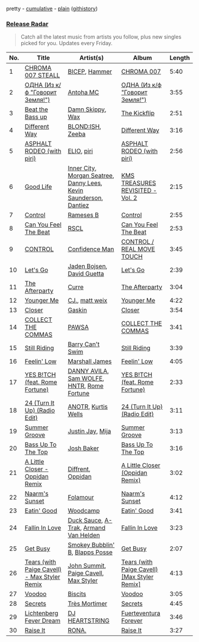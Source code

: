 pretty - [cumulative](/playlists/cumulative/Release%20Radar.md) - [plain](/playlists/plain/37i9dQZEVXbsudmxBFKW7G) ([githistory](https://github.githistory.xyz/vitokorn/spotify-playlist-archive/blob/master/playlists/plain/37i9dQZEVXbsudmxBFKW7G))
### [Release Radar](https://open.spotify.com/playlist/37i9dQZEVXbsudmxBFKW7G)

> Catch all the latest music from artists you follow, plus new singles picked for you. Updates every Friday.

| No. | Title | Artist(s) | Album | Length |
|---|---|---|---|---|
| 1 | [CHROMA 007 STEALL](https://open.spotify.com/track/4O6j6Dzz2M7Y0qf6hDMWrt) | [BICEP](https://open.spotify.com/artist/73A3bLnfnz5BoQjb4gNCga), [Hammer](https://open.spotify.com/artist/3KtaBB3asBs44O4h3xx2V0) | [CHROMA 007](https://open.spotify.com/album/2HSmpeyuel16OScotn2RDF) | 5:40 |
| 2 | [ОДНА (Из к/ф "Говорит Земля!")](https://open.spotify.com/track/0kStCZ4KXgjpSMZOiUXfVo) | [Antoha MC](https://open.spotify.com/artist/6OqmKFaRcw0f23m5PQ9CrL) | [ОДНА (Из к/ф "Говорит Земля!")](https://open.spotify.com/album/1LlS7RB2unvD3fwgrZlqWm) | 3:55 |
| 3 | [Beat the Bass up](https://open.spotify.com/track/0VlL5Cr6q7c9vptbS8A5lB) | [Damn Skippy](https://open.spotify.com/artist/2uVoa0d4dequ0RVIR77R1h), [Wax](https://open.spotify.com/artist/36kzCQhGfJzrLuZzrHweNV) | [The Kickflip](https://open.spotify.com/album/7qeYu5SHMSBsNWMa2kdz30) | 2:51 |
| 4 | [Different Way](https://open.spotify.com/track/163F0Xyv6BaZrACQIwMrcr) | [BLOND:ISH](https://open.spotify.com/artist/6zsJjoCtL1WByG0VsuFWzR), [Zeeba](https://open.spotify.com/artist/7qPLO2XOUaRrRxkvLZ3AEK) | [Different Way](https://open.spotify.com/album/3LdFfrNZnL21UJTBIacm7S) | 3:16 |
| 5 | [ASPHALT RODEO (with piri)](https://open.spotify.com/track/60WDyasG2bwYH68dQyDkOD) | [ELIO](https://open.spotify.com/artist/6xgvgzXNv3ymcITXTrxRaA), [piri](https://open.spotify.com/artist/4DpmPt7gfAAq7WEx0E1X8s) | [ASPHALT RODEO (with piri)](https://open.spotify.com/album/0zyy56VeYOR3mDLcZ8IDOW) | 2:56 |
| 6 | [Good Life](https://open.spotify.com/track/6WbX1WjaXp3nmX7Cb114s6) | [Inner City](https://open.spotify.com/artist/0vUJ3QLN3MlRfjOc2LjGWp), [Morgan Seatree](https://open.spotify.com/artist/0GInfEJXl2kGPhSsVqEqXh), [Danny Lees](https://open.spotify.com/artist/5g9D40FjbNaSHhmc0JBLPk), [Kevin Saunderson](https://open.spotify.com/artist/0jS6VTFGujWxinY5TSQwOG), [Dantiez](https://open.spotify.com/artist/2tavIhWjw7f878Bx9qDTma) | [KMS TREASURES REVISITED - Vol. 2](https://open.spotify.com/album/4ip1vt93sBbm0WKOhvIYkx) | 2:15 |
| 7 | [Control](https://open.spotify.com/track/0tjk8L9aFCsH9BlkVAixct) | [Rameses B](https://open.spotify.com/artist/06EfEcjc0vdvI6VNL0soIO) | [Control](https://open.spotify.com/album/1ygUJq7xxvjmEs56MY5Hjl) | 2:55 |
| 8 | [Can You Feel The Beat](https://open.spotify.com/track/3G8K67oKe3DbQPcmXp4s3g) | [RSCL](https://open.spotify.com/artist/5pkU7zjIzHgfN1n91e51r3) | [Can You Feel The Beat](https://open.spotify.com/album/7rM0V67GnRcBIxED3ZKiag) | 2:53 |
| 9 | [CONTROL](https://open.spotify.com/track/1m7hihmsGGlQCWU5lLvWZQ) | [Confidence Man](https://open.spotify.com/artist/0RwXnFrEoI8tltFvYpJgP6) | [CONTROL / REAL MOVE TOUCH](https://open.spotify.com/album/2tNUSK9v8s5MkCwer6bcNB) | 3:45 |
| 10 | [Let's Go](https://open.spotify.com/track/6Qr4ufjYXdEd0KNFd7sJxx) | [Jaden Bojsen](https://open.spotify.com/artist/1eUSEIGd3eCEUOeLFgJACg), [David Guetta](https://open.spotify.com/artist/1Cs0zKBU1kc0i8ypK3B9ai) | [Let's Go](https://open.spotify.com/album/44KFMrvFfUfkcBeKjJLjN6) | 2:39 |
| 11 | [The Afterparty](https://open.spotify.com/track/4dErrrEJjNSCVciyYXVdqV) | [Curre](https://open.spotify.com/artist/2EDVXypIwfVNUGIECj74H1) | [The Afterparty](https://open.spotify.com/album/3CzIcoooE513ueW1lMApQD) | 3:04 |
| 12 | [Younger Me](https://open.spotify.com/track/3pUFitri0MDyx4n58DDBjS) | [CJ.](https://open.spotify.com/artist/1EUvNOgSHmGTn7sAkKGopj), [matt weix](https://open.spotify.com/artist/6yqCdEX4uK1djuIxjXjtT8) | [Younger Me](https://open.spotify.com/album/1bfYwLKDDX8OGiQts4qdHf) | 4:22 |
| 13 | [Closer](https://open.spotify.com/track/4gPzgnuf6njljiwLFKM2lV) | [Gaskin](https://open.spotify.com/artist/17uIxPZilMlZt3g31mL4sm) | [Closer](https://open.spotify.com/album/0Oo3LfhY3trbIWZFB7tBNc) | 3:54 |
| 14 | [COLLECT THE COMMAS](https://open.spotify.com/track/5e3NwBC0E6xjX9c1Uc8RHy) | [PAWSA](https://open.spotify.com/artist/4E0HD2PMY8kQJIjlShrLUS) | [COLLECT THE COMMAS](https://open.spotify.com/album/6AVl6czEyN0v5GRaeCr4WY) | 3:41 |
| 15 | [Still Riding](https://open.spotify.com/track/1DQYCwZG5DOXXSTXluYQam) | [Barry Can't Swim](https://open.spotify.com/artist/0vTVU0KH0CVzijsoKGsTPl) | [Still Riding](https://open.spotify.com/album/3UT1EXRpoX808v8dtCz172) | 3:39 |
| 16 | [Feelin' Low](https://open.spotify.com/track/3b01fmZqNcFP18QMWQFs9O) | [Marshall James](https://open.spotify.com/artist/76aDPQCAHJf4bi6V4txlcD) | [Feelin' Low](https://open.spotify.com/album/1QRJIhWUhnON894hha9Ph2) | 4:05 |
| 17 | [YES B!TCH (feat. Rome Fortune)](https://open.spotify.com/track/02RO8IclcFVLOjHP8AJ033) | [DANNY AVILA](https://open.spotify.com/artist/1Xv1qZHJ1hnRlWHRTZ3uci), [Sam WOLFE](https://open.spotify.com/artist/1Hu2YwTv9wmxC8sppVVUA4), [HNTR](https://open.spotify.com/artist/3R0yz9xgTmCOLQMPcJ6MuU), [Rome Fortune](https://open.spotify.com/artist/0AlOgXaMBLYvxNEhqHM4np) | [YES B!TCH (feat. Rome Fortune)](https://open.spotify.com/album/05DAvfknkXbvp2RkYs1R5a) | 2:33 |
| 18 | [24 (Turn It Up) (Radio Edit)](https://open.spotify.com/track/2QJoGGYG3hUZswfzYI6bBC) | [ANOTR](https://open.spotify.com/artist/4p5WgeiPSPpqPDs7T6OkWf), [Kurtis Wells](https://open.spotify.com/artist/2HOnhVnbETGW5Q9TVdZm0S) | [24 (Turn It Up) (Radio Edit)](https://open.spotify.com/album/2s9zNqmUbiwUbF4xSAFFQJ) | 3:11 |
| 19 | [Summer Groove](https://open.spotify.com/track/2OmBnJNU8POZJF7c1ljtXe) | [Justin Jay](https://open.spotify.com/artist/5k5eiijuHxrGwXp2Pz37GZ), [Mija](https://open.spotify.com/artist/1NpKmfDYMhw1KJIIUCsX4O) | [Summer Groove](https://open.spotify.com/album/03MBgy8etYD59jnc8v2ltr) | 3:13 |
| 20 | [Bass Up To The Top](https://open.spotify.com/track/0Z5iboHxPmyilWJQFnHZaY) | [Josh Baker](https://open.spotify.com/artist/4zf8Awb8y1X9qwL4oiVRd6) | [Bass Up To The Top](https://open.spotify.com/album/0dPApl3iIct0S2T9lEtxSV) | 3:16 |
| 21 | [A Little Closer - Oppidan Remix](https://open.spotify.com/track/2B700PMxvSrrzlSTURPzag) | [Diffrent](https://open.spotify.com/artist/7mycnkT3eOskxxGbN9skkV), [Oppidan](https://open.spotify.com/artist/338p7qzZTDJSHJzSjIZMFK) | [A Little Closer (Oppidan Remix)](https://open.spotify.com/album/39uwE626Jtfpte7ss1nk7o) | 3:02 |
| 22 | [Naarm's Sunset](https://open.spotify.com/track/5ifBIRvdy1PRo5Vit5GbY9) | [Folamour](https://open.spotify.com/artist/6pJY5At9SiMpAOBrw9YosS) | [Naarm's Sunset](https://open.spotify.com/album/07lQ6fRX0ciLjfcaqcSjPm) | 4:12 |
| 23 | [Eatin' Good](https://open.spotify.com/track/0qh5uqeiEI4S48mm8PrznZ) | [Woodcamp](https://open.spotify.com/artist/4X4OIDYqg755pwdswXUXb3) | [Eatin' Good](https://open.spotify.com/album/3lqXzStQ53mRbPtJeKZQIB) | 3:41 |
| 24 | [Fallin In Love](https://open.spotify.com/track/6zIoRp8gHbDcXz1MtCCvtt) | [Duck Sauce](https://open.spotify.com/artist/0q8J3Yj810t5cpAYEJ7gxt), [A-Trak](https://open.spotify.com/artist/3TaUSUXn41GixL7zbvrIDt), [Armand Van Helden](https://open.spotify.com/artist/3cQA9WH8liZfeja1DxcDYE) | [Fallin In Love](https://open.spotify.com/album/4UF3C8gyJe5SWSTDaZZ7Kl) | 3:23 |
| 25 | [Get Busy](https://open.spotify.com/track/5Ii6i6SNcuOEke1WySlNUz) | [Smokey Bubblin' B](https://open.spotify.com/artist/1iXq8vdKgJp43m1vhiAmUM), [Blapps Posse](https://open.spotify.com/artist/4ujfjA8RexRRCcQ58gDg4T) | [Get Busy](https://open.spotify.com/album/5DwUZtbPSH5gVWY8OAJL5A) | 2:07 |
| 26 | [Tears (with Paige Cavell) - Max Styler Remix](https://open.spotify.com/track/26JxMzGSXgSludf9rD7yuY) | [John Summit](https://open.spotify.com/artist/7kNqXtgeIwFtelmRjWv205), [Paige Cavell](https://open.spotify.com/artist/6K3xqGQiS7BLYG6llkAF24), [Max Styler](https://open.spotify.com/artist/3NKKngINK1tP6BFy0WOyWk) | [Tears (with Paige Cavell) [Max Styler Remix]](https://open.spotify.com/album/7fwIDXAJ73MEQyhpeALqcr) | 4:13 |
| 27 | [Voodoo](https://open.spotify.com/track/1InA5Yfl0vpkI4ljpiXlqt) | [Biscits](https://open.spotify.com/artist/052B9SONfhoScw7dgYWw5o) | [Voodoo](https://open.spotify.com/album/3RLlP4ytZHIydqb4D3CBs7) | 3:05 |
| 28 | [Secrets](https://open.spotify.com/track/4WxmaO1h2qvkaJWlDeMkzB) | [Très Mortimer](https://open.spotify.com/artist/3zGzbXr9Q8zS9xictKAnt7) | [Secrets](https://open.spotify.com/album/2oAsJuCJS5fJYnnwqDSqkI) | 4:45 |
| 29 | [Lichtenberg Fever Dream](https://open.spotify.com/track/34UxpdDReGIdr2tWni1xtI) | [DJ HEARTSTRING](https://open.spotify.com/artist/5tcwaJBUyEdxQxvieuQxU7) | [Fuerteventura Forever](https://open.spotify.com/album/7sAmDL45qjgM10ekWtaMV2) | 3:46 |
| 30 | [Raise It](https://open.spotify.com/track/3t65kgzcJyGFkFbtNWhz8L) | [RONA.](https://open.spotify.com/artist/5RCdebItgr1WsBoXoGgPb6) | [Raise It](https://open.spotify.com/album/4sEJD3PPa4sZBycQszlr9e) | 3:27 |